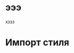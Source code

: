 <html>
<body>
<h1>эээ</h1>
<p>хззз</p>
  <h1>Импорт стиля</h1>
   <style>
  @import url("stardew.css");
   </style>
</body>
</html>
